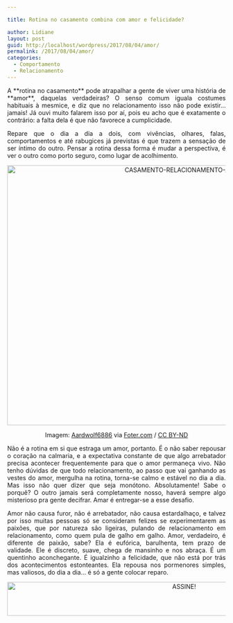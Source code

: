 ```yaml
---

title: Rotina no casamento combina com amor e felicidade?

author: Lidiane
layout: post
guid: http://localhost/wordpress/2017/08/04/amor/
permalink: /2017/08/04/amor/
categories:
  - Comportamento
  - Relacionamento
---
```

<p style="text-align: justify;">
  A **rotina no casamento** pode atrapalhar a gente de viver uma história de **amor**, daquelas verdadeiras? O senso comum iguala costumes habituais à mesmice, e diz que no relacionamento isso não pode existir&#8230; jamais! Já ouvi muito falarem isso por aí, pois eu acho que é exatamente o contrário: a falta dela é que não favorece a cumplicidade.
</p>

<p style="text-align: justify;">
  Repare que o dia a dia a dois, com vivências, olhares, falas, comportamentos e até rabugices já previstas é que trazem a sensação de ser íntimo do outro. Pensar a rotina dessa forma é mudar a perspectiva, é ver o outro como porto seguro, como lugar de acolhimento.
</p>

<p align="center">
  <img class="alignnone size-full wp-image-13929" src="http://www.trololodemulher.com.br/blog/wp-content/uploads/2017/08/CASAMENTO-RELACIONAMENTO-AMOR.jpg" alt="CASAMENTO-RELACIONAMENTO-AMOR" width="800" height="600" />
</p>

<p style="text-align: center;">
  Imagem: <a href="https://www.flickr.com/photos/132734449@N05/33223698166/" target="_blank">Aardwolf6886</a> via <a href="http://foter.com/re/232d62" target="_blank">Foter.com</a> / <a href="http://creativecommons.org/licenses/by-nd/2.0/" target="_blank">CC BY-ND</a>
</p>

<p style="text-align: justify;">
  Não é a rotina em si que estraga um amor, portanto. É o não saber repousar o coração na calmaria, e a expectativa constante de que algo arrebatador precisa acontecer frequentemente para que o amor permaneça vivo. Não tenho dúvidas de que todo relacionamento, ao passo que vai ganhando as vestes do amor, mergulha na rotina, torna-se calmo e estável no dia a dia. Mas isso não quer dizer que seja monótono. Absolutamente! Sabe o porquê? O outro jamais será completamente nosso, haverá sempre algo misterioso pra gente decifrar. Amar é entregar-se a esse desafio.
</p>

<p style="text-align: justify;">
  Amor não causa furor, não é arrebatador, não causa estardalhaço, e talvez por isso muitas pessoas só se consideram felizes se experimentarem as paixões, que por natureza são ligeiras, pulando de relacionamento em relacionamento, como quem pula de galho em galho. Amor, verdadeiro, é diferente de paixão, sabe? Ela é eufórica, barulhenta, tem prazo de validade. Ele é discreto, suave, chega de mansinho e nos abraça. É um quentinho aconchegante. É igualzinho a felicidade, que não está por trás dos acontecimentos estonteantes. Ela repousa nos pormenores simples, mas valiosos, do dia a dia&#8230; é só a gente colocar reparo.
</p>

<p align="center">
  <a href="http://feedburner.google.com/fb/a/mailverify?uri=blogbichafemea&loc=pt_BR" target="_blank"><img class="alignnone size-full wp-image-10439" src="http://www.trololodemulher.com.br/blog/wp-content/uploads/2014/09/ASSINE.png" alt="ASSINE!" width="800" height="78" /></a>
</p>

<p style="text-align: justify;">